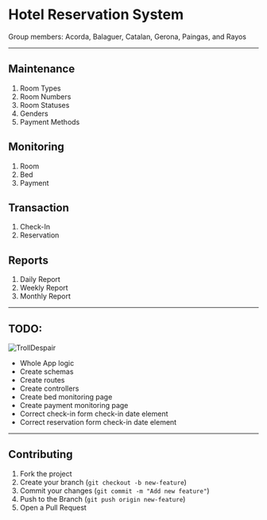 # Hotel Reservation System

Group members:
Acorda, Balaguer, Catalan, Gerona, Paingas, and Rayos

---

## Maintenance

1. Room Types
2. Room Numbers
3. Room Statuses
4. Genders
5. Payment Methods

## Monitoring

1. Room
2. Bed
3. Payment

## Transaction

1. Check-In
2. Reservation

## Reports

1. Daily Report
2. Weekly Report
3. Monthly Report

---

## TODO:

![TrollDespair](https://cdn.betterttv.net/emote/6024574d2eae5518bece2ddd/3x)

- Whole App logic
- Create schemas
- Create routes
- Create controllers
- Create bed monitoring page
- Create payment monitoring page
- Correct check-in form check-in date element
- Correct reservation form check-in date element

---

## Contributing

1. Fork the project
2. Create your branch (`git checkout -b new-feature`)
3. Commit your changes (`git commit -m "Add new feature"`)
4. Push to the Branch (`git push origin new-feature`)
5. Open a Pull Request
